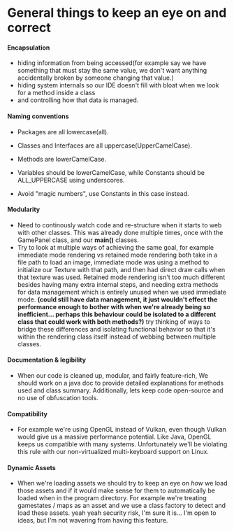   # General things to keep an eye on and correct

#### Encapsulation
* hiding information from being accessed(for example say we have something that must stay the same value, we don't want anything accidentally broken by someone changing that value.)
* hiding system internals so our IDE doesn't fill with bloat when we look for a method inside a class
* and controlling how that data is managed.
#### Naming conventions
* Packages are all lowercase(all).
* Classes and Interfaces are all uppercase(UpperCamelCase).
* Methods are lowerCamelCase.
* Variables should be lowerCamelCase, while Constants should be ALL_UPPERCASE using underscores.

* Avoid "magic numbers", use Constants in this case instead.
#### Modularity
* Need to continously watch code and re-structure when it starts to web with other classes. This was already done multiple times, once with the GamePanel class, and our **main()** classes.
* Try to look at multiple ways of achieving the same goal, for example immediate mode rendering vs retained mode rendering both take in a file path to load an image, immediate mode was using a method to initialize our Texture with that path, and then had direct draw calls when that texture was used. Retained mode rendering isn't too much different besides having many extra internal steps, and needing extra methods for data management which is entirely unused when we used immediate mode. **(could still have data management, it just wouldn't effect the performance enough to bother with when we're already being so inefficient... perhaps this behaviour could be isolated to a different class that could work with both methods?)** try thinking of ways to bridge these differences and isolating functional behavior so that it's within the rendering class itself instead of webbing between multiple classes.
#### Documentation & legibility
* When our code is cleaned up, modular, and fairly feature-rich, We should work on a java doc to provide detailed explanations for methods used and class summary. Additionally, lets keep code open-source and no use of obfuscation tools.
#### Compatibility
* For example we're using OpenGL instead of Vulkan, even though Vulkan would give us a massive performance potential. Like Java, OpenGL keeps us compatible with many systems. Unfortunately we'll be violating this rule with our non-virtualized multi-keyboard support on Linux.
#### Dynamic Assets
* When we're loading assets we should try to keep an eye on *how* we load those assets and if it would make sense for them to automatically be loaded when in the program directory. For example we're treating gamestates / maps as an asset and we use a class factory to detect and load these assets. yeah yeah security risk, I'm sure it is... I'm open to ideas, but I'm not wavering from having this feature.
